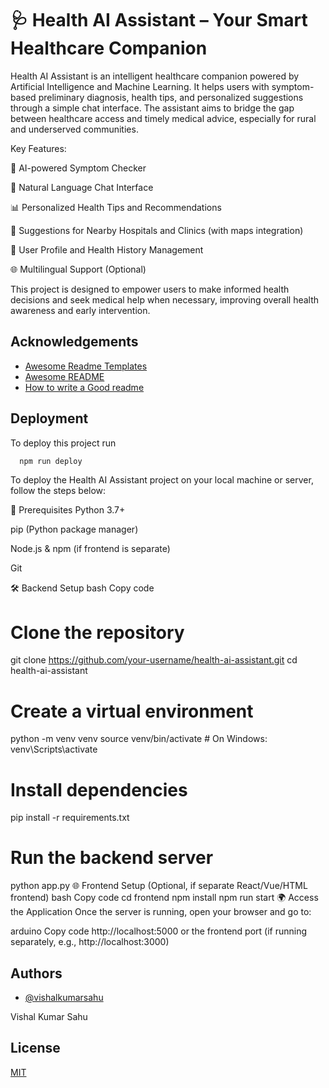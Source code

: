 
# 🩺 Health AI Assistant – Your Smart Healthcare Companion

Health AI Assistant is an intelligent healthcare companion powered by Artificial Intelligence and Machine Learning. It helps users with symptom-based preliminary diagnosis, health tips, and personalized suggestions through a simple chat interface. The assistant aims to bridge the gap between healthcare access and timely medical advice, especially for rural and underserved communities.

Key Features:

🤖 AI-powered Symptom Checker

💬 Natural Language Chat Interface

📊 Personalized Health Tips and Recommendations

🏥 Suggestions for Nearby Hospitals and Clinics (with maps integration)

🔐 User Profile and Health History Management

🌐 Multilingual Support (Optional)

This project is designed to empower users to make informed health decisions and seek medical help when necessary, improving overall health awareness and early intervention.


## Acknowledgements

 - [Awesome Readme Templates](https://awesomeopensource.com/project/elangosundar/awesome-README-templates)
 - [Awesome README](https://github.com/matiassingers/awesome-readme)
 - [How to write a Good readme](https://bulldogjob.com/news/449-how-to-write-a-good-readme-for-your-github-project)


## Deployment

To deploy this project run

```bash
  npm run deploy
```

To deploy the Health AI Assistant project on your local machine or server, follow the steps below:

🔧 Prerequisites
Python 3.7+

pip (Python package manager)

Node.js & npm (if frontend is separate)

Git

🛠️ Backend Setup
bash
Copy code
# Clone the repository
git clone https://github.com/your-username/health-ai-assistant.git
cd health-ai-assistant

# Create a virtual environment
python -m venv venv
source venv/bin/activate  # On Windows: venv\Scripts\activate

# Install dependencies
pip install -r requirements.txt

# Run the backend server
python app.py
🌐 Frontend Setup (Optional, if separate React/Vue/HTML frontend)
bash
Copy code
cd frontend
npm install
npm run start
🌍 Access the Application
Once the server is running, open your browser and go to:

arduino
Copy code
http://localhost:5000
or the frontend port (if running separately, e.g., http://localhost:3000)
## Authors

- [@vishalkumarsahu](https://github.com/VISHALkUMAR7852)

Vishal Kumar Sahu
## License

[MIT](https://choosealicense.com/licenses/mit/)

